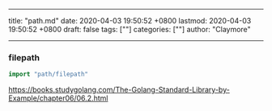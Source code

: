 
---
title: "path.md"
date: 2020-04-03 19:50:52 +0800
lastmod: 2020-04-03 19:50:52 +0800
draft: false
tags: [""]
categories: [""]
author: "Claymore"

---
### filepath

```go
import "path/filepath"
```

https://books.studygolang.com/The-Golang-Standard-Library-by-Example/chapter06/06.2.html